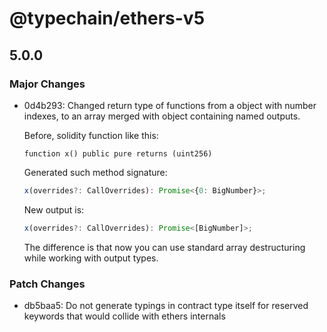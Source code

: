 # @typechain/ethers-v5

## 5.0.0
### Major Changes

- 0d4b293: Changed return type of functions from a object with number indexes, to an array merged with object containing named
  outputs.
  
  Before, solidity function like this:
  
  ```
  function x() public pure returns (uint256)
  ```
  
  Generated such method signature:
  
  ```typescript
  x(overrides?: CallOverrides): Promise<{0: BigNumber}>;
  ```
  
  New output is:
  
  ```typescript
  x(overrides?: CallOverrides): Promise<[BigNumber]>;
  ```
  
  The difference is that now you can use standard array destructuring while working with output types.

### Patch Changes

- db5baa5: Do not generate typings in contract type itself for reserved keywords that would collide with ethers internals
